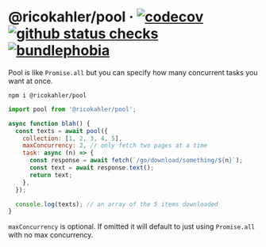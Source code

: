 # @ricokahler/pool · [![codecov](https://codecov.io/gh/ricokahler/pool/branch/master/graph/badge.svg)](https://codecov.io/gh/ricokahler/pool) [![github status checks](https://badgen.net/github/checks/ricokahler/pool)](https://github.com/ricokahler/pool/actions) [![bundlephobia](https://badgen.net/bundlephobia/minzip/@ricokahler/pool)](https://bundlephobia.com/result?p=@ricokahler/pool)

Pool is like `Promise.all` but you can specify how many concurrent tasks you want at once.

```
npm i @ricokahler/pool
```

```js
import pool from '@ricokahler/pool';

async function blah() {
  const texts = await pool({
    collection: [1, 2, 3, 4, 5],
    maxConcurrency: 2, // only fetch two pages at a time
    task: async (n) => {
      const response = await fetch(`/go/download/something/${n}`);
      const text = await response.text();
      return text;
    },
  });

  console.log(texts); // an array of the 5 items downloaded
}
```

`maxConcurrency` is optional. If omitted it will default to just using `Promise.all` with no max concurrency.
